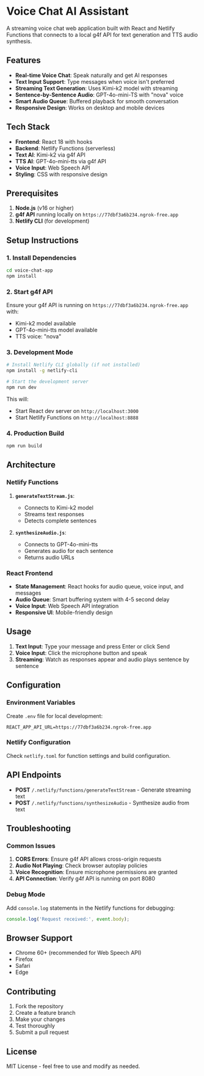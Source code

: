 # Voice Chat AI Assistant

A streaming voice chat web application built with React and Netlify Functions that connects to a local g4f API for text generation and TTS audio synthesis.

## Features

- **Real-time Voice Chat**: Speak naturally and get AI responses
- **Text Input Support**: Type messages when voice isn't preferred
- **Streaming Text Generation**: Uses Kimi-k2 model with streaming
- **Sentence-by-Sentence Audio**: GPT-4o-mini-TS with "nova" voice
- **Smart Audio Queue**: Buffered playback for smooth conversation
- **Responsive Design**: Works on desktop and mobile devices

## Tech Stack

- **Frontend**: React 18 with hooks
- **Backend**: Netlify Functions (serverless)
- **Text AI**: Kimi-k2 via g4f API
- **TTS AI**: GPT-4o-mini-tts via g4f API
- **Voice Input**: Web Speech API
- **Styling**: CSS with responsive design

## Prerequisites

1. **Node.js** (v16 or higher)
2. **g4f API** running locally on `https://77dbf3a6b234.ngrok-free.app`
3. **Netlify CLI** (for development)

## Setup Instructions

### 1. Install Dependencies

```bash
cd voice-chat-app
npm install
```

### 2. Start g4f API

Ensure your g4f API is running on `https://77dbf3a6b234.ngrok-free.app` with:
- Kimi-k2 model available
- GPT-4o-mini-tts model available
- TTS voice: "nova"

### 3. Development Mode

```bash
# Install Netlify CLI globally (if not installed)
npm install -g netlify-cli

# Start the development server
npm run dev
```

This will:
- Start React dev server on `http://localhost:3000`
- Start Netlify Functions on `http://localhost:8888`

### 4. Production Build

```bash
npm run build
```

## Architecture

### Netlify Functions

1. **`generateTextStream.js`**: 
   - Connects to Kimi-k2 model
   - Streams text responses
   - Detects complete sentences

2. **`synthesizeAudio.js`**:
   - Connects to GPT-4o-mini-tts
   - Generates audio for each sentence
   - Returns audio URLs

### React Frontend

- **State Management**: React hooks for audio queue, voice input, and messages
- **Audio Queue**: Smart buffering system with 4-5 second delay
- **Voice Input**: Web Speech API integration
- **Responsive UI**: Mobile-friendly design

## Usage

1. **Text Input**: Type your message and press Enter or click Send
2. **Voice Input**: Click the microphone button and speak
3. **Streaming**: Watch as responses appear and audio plays sentence by sentence

## Configuration

### Environment Variables

Create `.env` file for local development:
```
REACT_APP_API_URL=https://77dbf3a6b234.ngrok-free.app
```

### Netlify Configuration

Check `netlify.toml` for function settings and build configuration.

## API Endpoints

- **POST** `/.netlify/functions/generateTextStream` - Generate streaming text
- **POST** `/.netlify/functions/synthesizeAudio` - Synthesize audio from text

## Troubleshooting

### Common Issues

1. **CORS Errors**: Ensure g4f API allows cross-origin requests
2. **Audio Not Playing**: Check browser autoplay policies
3. **Voice Recognition**: Ensure microphone permissions are granted
4. **API Connection**: Verify g4f API is running on port 8080

### Debug Mode

Add `console.log` statements in the Netlify functions for debugging:
```javascript
console.log('Request received:', event.body);
```

## Browser Support

- Chrome 60+ (recommended for Web Speech API)
- Firefox
- Safari
- Edge

## Contributing

1. Fork the repository
2. Create a feature branch
3. Make your changes
4. Test thoroughly
5. Submit a pull request

## License

MIT License - feel free to use and modify as needed.